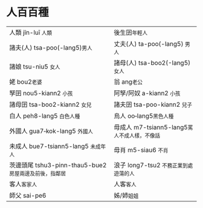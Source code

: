 # 人百百種

|  |  |
| :--- | :--- |
| 人類 jîn-luī `人類` | 後生囝`年輕人` |
| 諸夫\(人\) tsa-poo\(-lang5\)`男人` | 丈夫\(人\) ta-poo\(-lang5\) `男人` |
| 諸娘 tsu-niu5 `女人` | 諸母\(人\) tsa-boo2\(-lang5\) `女人` |
| 姥 bou2`老婆` | 翁 ang`老公` |
| 孥囝 nou5-kiann2 `小孩` | 阿孥/阿奴 a-kiann2 `小孩` |
| 諸母囝 tsa-boo2-kiann2 `女兒` | 諸夫囝 tsa-poo-kiann2 `兒子` |
| 白人 peh8-lang5 `白色人種` | 烏人 oo‑lang5`黑色人種` |
| 外國人 gua7‑kok-lang5 `外國人` | 毋成人 m7-tsiann5-lang5`罵人不成人樣，不像話` |
| 未成人 bue7-tsiann5-lang5 `未成年人` | 毋肖 m5-siau6 `不肖` |
| 茨邊頭尾 tshu3-pinn-thau5-bue2 `房屋兩邊及前後，指鄰居` | 浪子 long7-tsu2 `不務正業到處遊蕩的人` |
| 客人`客家人` | 人客`客人` |
| 師父 sai-pe6 | 姊/姉`姐姐` |




